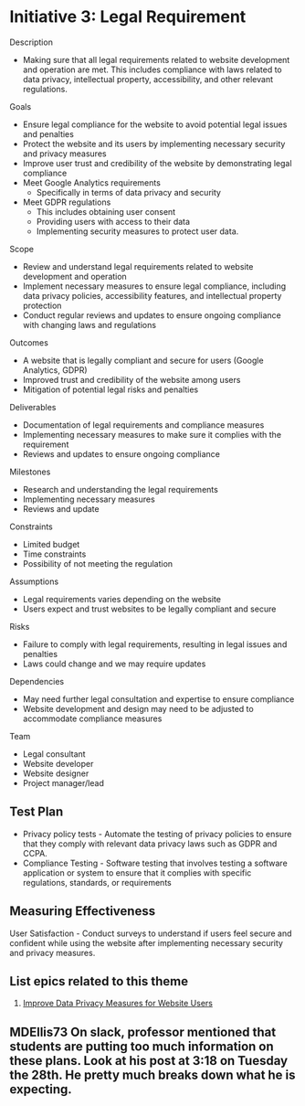 # Initiative 3: Legal Requirement

Description
* Making sure that all legal requirements related to website development and operation are met. This includes compliance with laws related to data privacy, intellectual property, accessibility, and other relevant regulations.

Goals
* Ensure legal compliance for the website to avoid potential legal issues and penalties
* Protect the website and its users by implementing necessary security and privacy measures
* Improve user trust and credibility of the website by demonstrating legal compliance
* Meet Google Analytics requirements
  * Specifically in terms of data privacy and security
* Meet GDPR regulations
  * This includes obtaining user consent
  * Providing users with access to their data
  * Implementing security measures to protect user data.

Scope
* Review and understand legal requirements related to website development and operation
* Implement necessary measures to ensure legal compliance, including data privacy policies, accessibility features, and intellectual property protection
* Conduct regular reviews and updates to ensure ongoing compliance with changing laws and regulations

Outcomes
* A website that is legally compliant and secure for users (Google Analytics, GDPR)
* Improved trust and credibility of the website among users
* Mitigation of potential legal risks and penalties

Deliverables
* Documentation of legal requirements and compliance measures
* Implementing necessary measures to make sure it complies with the requirement
* Reviews and updates to ensure ongoing compliance

Milestones
* Research and understanding the legal requirements
* Implementing necessary measures
* Reviews and update

Constraints
* Limited budget
* Time constraints
* Possibility of not meeting the regulation

Assumptions
* Legal requirements varies depending on the website
* Users expect and trust websites to be legally compliant and secure

Risks
* Failure to comply with legal requirements, resulting in legal issues and penalties
* Laws could change and we may require updates

Dependencies
* May need further legal consultation and expertise to ensure compliance
* Website development and design may need to be adjusted to accommodate compliance measures

Team
* Legal consultant
* Website developer
* Website designer
* Project manager/lead

## Test Plan
* Privacy policy tests - Automate the testing of privacy policies to ensure that they comply with relevant data privacy laws such as GDPR and CCPA.
* Compliance Testing - Software testing that involves testing a software application or system to ensure that it complies with specific regulations, standards, or requirements

## Measuring Effectiveness
User Satisfaction - Conduct surveys to understand if users feel secure and confident while using the website after implementing necessary security and privacy measures.

## List epics related to this theme
1. [Improve Data Privacy Measures for Website Users](/documentation/theme_1/epic_3.md)

## MDEllis73 On slack, professor mentioned that students are putting too much information on these plans. Look at his post at 3:18 on Tuesday the 28th. He pretty much breaks down what he is expecting.

